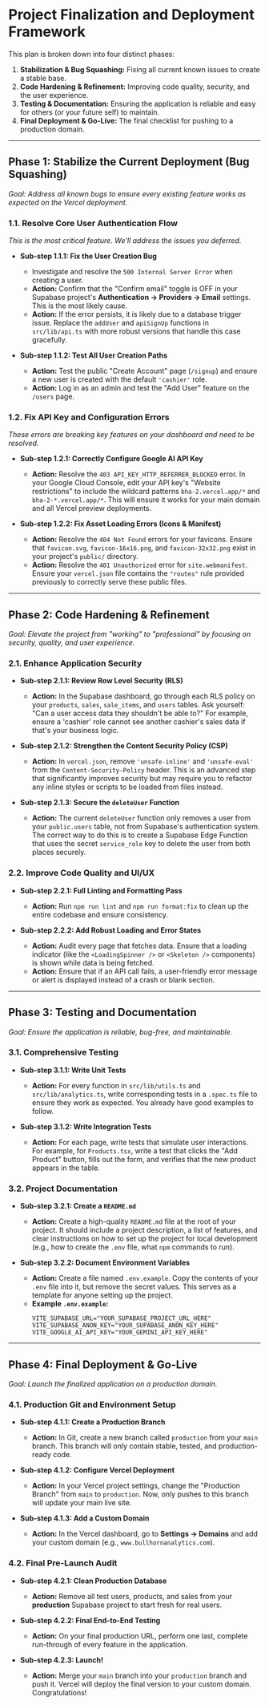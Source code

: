 # Project Finalization and Deployment Framework

This plan is broken down into four distinct phases:
1.  **Stabilization & Bug Squashing:** Fixing all current known issues to create a stable base.
2.  **Code Hardening & Refinement:** Improving code quality, security, and the user experience.
3.  **Testing & Documentation:** Ensuring the application is reliable and easy for others (or your future self) to maintain.
4.  **Final Deployment & Go-Live:** The final checklist for pushing to a production domain.

---

## Phase 1: Stabilize the Current Deployment (Bug Squashing)

*Goal: Address all known bugs to ensure every existing feature works as expected on the Vercel deployment.*

### 1.1. Resolve Core User Authentication Flow
*This is the most critical feature. We'll address the issues you deferred.*

* **Sub-step 1.1.1: Fix the User Creation Bug**
    * Investigate and resolve the `500 Internal Server Error` when creating a user.
    * **Action:** Confirm that the "Confirm email" toggle is OFF in your Supabase project's **Authentication -> Providers -> Email** settings. This is the most likely cause.
    * **Action:** If the error persists, it is likely due to a database trigger issue. Replace the `addUser` and `apiSignUp` functions in `src/lib/api.ts` with more robust versions that handle this case gracefully.

* **Sub-step 1.1.2: Test All User Creation Paths**
    * **Action:** Test the public "Create Account" page (`/signup`) and ensure a new user is created with the default `'cashier'` role.
    * **Action:** Log in as an admin and test the "Add User" feature on the `/users` page.

### 1.2. Fix API Key and Configuration Errors
*These errors are breaking key features on your dashboard and need to be resolved.*

* **Sub-step 1.2.1: Correctly Configure Google AI API Key**
    * **Action:** Resolve the `403 API_KEY_HTTP_REFERRER_BLOCKED` error. In your Google Cloud Console, edit your API key's "Website restrictions" to include the wildcard patterns `bha-2.vercel.app/*` and `bha-2-*.vercel.app/*`. This will ensure it works for your main domain and all Vercel preview deployments.

* **Sub-step 1.2.2: Fix Asset Loading Errors (Icons & Manifest)**
    * **Action:** Resolve the `404 Not Found` errors for your favicons. Ensure that `favicon.svg`, `favicon-16x16.png`, and `favicon-32x32.png` exist in your project's `public/` directory.
    * **Action:** Resolve the `401 Unauthorized` error for `site.webmanifest`. Ensure your `vercel.json` file contains the `"routes"` rule provided previously to correctly serve these public files.

---

## Phase 2: Code Hardening & Refinement

*Goal: Elevate the project from "working" to "professional" by focusing on security, quality, and user experience.*

### 2.1. Enhance Application Security
* **Sub-step 2.1.1: Review Row Level Security (RLS)**
    * **Action:** In the Supabase dashboard, go through each RLS policy on your `products`, `sales`, `sale_items`, and `users` tables. Ask yourself: "Can a user access data they shouldn't be able to?" For example, ensure a 'cashier' role cannot see another cashier's sales data if that's your business logic.

* **Sub-step 2.1.2: Strengthen the Content Security Policy (CSP)**
    * **Action:** In `vercel.json`, remove `'unsafe-inline'` and `'unsafe-eval'` from the `Content-Security-Policy` header. This is an advanced step that significantly improves security but may require you to refactor any inline styles or scripts to be loaded from files instead.

* **Sub-step 2.1.3: Secure the `deleteUser` Function**
    * **Action:** The current `deleteUser` function only removes a user from your `public.users` table, not from Supabase's authentication system. The correct way to do this is to create a Supabase Edge Function that uses the secret `service_role` key to delete the user from both places securely.

### 2.2. Improve Code Quality and UI/UX
* **Sub-step 2.2.1: Full Linting and Formatting Pass**
    * **Action:** Run `npm run lint` and `npm run format:fix` to clean up the entire codebase and ensure consistency.

* **Sub-step 2.2.2: Add Robust Loading and Error States**
    * **Action:** Audit every page that fetches data. Ensure that a loading indicator (like the `<LoadingSpinner />` or `<Skeleton />` components) is shown while data is being fetched.
    * **Action:** Ensure that if an API call fails, a user-friendly error message or alert is displayed instead of a crash or blank section.

---

## Phase 3: Testing and Documentation

*Goal: Ensure the application is reliable, bug-free, and maintainable.*

### 3.1. Comprehensive Testing
* **Sub-step 3.1.1: Write Unit Tests**
    * **Action:** For every function in `src/lib/utils.ts` and `src/lib/analytics.ts`, write corresponding tests in a `.spec.ts` file to ensure they work as expected. You already have good examples to follow.

* **Sub-step 3.1.2: Write Integration Tests**
    * **Action:** For each page, write tests that simulate user interactions. For example, for `Products.tsx`, write a test that clicks the "Add Product" button, fills out the form, and verifies that the new product appears in the table.

### 3.2. Project Documentation
* **Sub-step 3.2.1: Create a `README.md`**
    * **Action:** Create a high-quality `README.md` file at the root of your project. It should include a project description, a list of features, and clear instructions on how to set up the project for local development (e.g., how to create the `.env` file, what `npm` commands to run).

* **Sub-step 3.2.2: Document Environment Variables**
    * **Action:** Create a file named `.env.example`. Copy the contents of your `.env` file into it, but remove the secret values. This serves as a template for anyone setting up the project.
    * **Example `.env.example`:**
        ```
        VITE_SUPABASE_URL="YOUR_SUPABASE_PROJECT_URL_HERE"
        VITE_SUPABASE_ANON_KEY="YOUR_SUPABASE_ANON_KEY_HERE"
        VITE_GOOGLE_AI_API_KEY="YOUR_GEMINI_API_KEY_HERE"
        ```

---

## Phase 4: Final Deployment & Go-Live

*Goal: Launch the finalized application on a production domain.*

### 4.1. Production Git and Environment Setup
* **Sub-step 4.1.1: Create a Production Branch**
    * **Action:** In Git, create a new branch called `production` from your `main` branch. This branch will only contain stable, tested, and production-ready code.

* **Sub-step 4.1.2: Configure Vercel Deployment**
    * **Action:** In your Vercel project settings, change the "Production Branch" from `main` to `production`. Now, only pushes to this branch will update your main live site.

* **Sub-step 4.1.3: Add a Custom Domain**
    * **Action:** In the Vercel dashboard, go to **Settings -> Domains** and add your custom domain (e.g., `www.bullhornanalytics.com`).

### 4.2. Final Pre-Launch Audit
* **Sub-step 4.2.1: Clean Production Database**
    * **Action:** Remove all test users, products, and sales from your **production** Supabase project to start fresh for real users.

* **Sub-step 4.2.2: Final End-to-End Testing**
    * **Action:** On your final production URL, perform one last, complete run-through of every feature in the application.

* **Sub-step 4.2.3: Launch!**
    * **Action:** Merge your `main` branch into your `production` branch and push it. Vercel will deploy the final version to your custom domain. Congratulations!